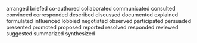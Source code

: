 arranged
briefed
co-authored
collaborated
communicated
consulted
convinced
corresponded
described
discussed
documented
explained
formulated
influenced
lobbied
negotiated
observed
participated
persuaded
presented
promoted
proposed
reported
resolved
responded
reviewed
suggested
summarized
synthesized